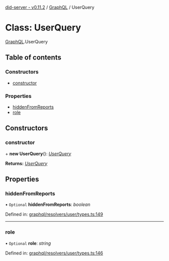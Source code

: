 [did-server - v0.11.2](../README.md) / [GraphQL](../modules/graphql.md) / UserQuery

# Class: UserQuery

[GraphQL](../modules/graphql.md).UserQuery

## Table of contents

### Constructors

- [constructor](graphql.userquery.md#constructor)

### Properties

- [hiddenFromReports](graphql.userquery.md#hiddenfromreports)
- [role](graphql.userquery.md#role)

## Constructors

### constructor

\+ **new UserQuery**(): [*UserQuery*](graphql.userquery.md)

**Returns:** [*UserQuery*](graphql.userquery.md)

## Properties

### hiddenFromReports

• `Optional` **hiddenFromReports**: *boolean*

Defined in: [graphql/resolvers/user/types.ts:149](https://github.com/Puzzlepart/did/blob/dev/server/graphql/resolvers/user/types.ts#L149)

___

### role

• `Optional` **role**: *string*

Defined in: [graphql/resolvers/user/types.ts:146](https://github.com/Puzzlepart/did/blob/dev/server/graphql/resolvers/user/types.ts#L146)
